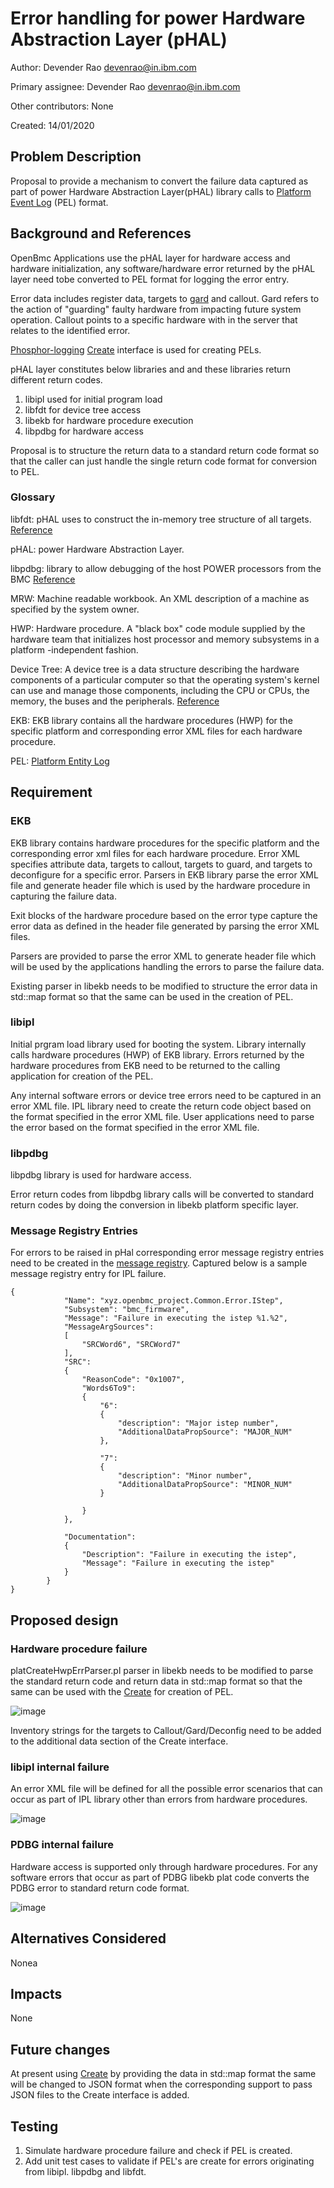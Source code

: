 # Error handling for power Hardware Abstraction Layer (pHAL)

Author:
Devender Rao <devenrao@in.ibm.com> <devenrao>

Primary assignee:
Devender Rao <devenrao@in.ibm.com> <devenrao>

Other contributors:
None

Created:
14/01/2020

## Problem Description
Proposal to provide a mechanism to convert the failure data captured as part
of power Hardware Abstraction Layer(pHAL) library calls to
[Platform Event Log][1] (PEL) format.

## Background and References
OpenBmc Applications use the pHAL layer for hardware access and hardware
initialization, any software/hardware error returned by the pHAL layer need
tobe  converted to PEL format for logging the error entry.

Error data includes register data, targets to [gard][2] and callout.
Gard refers to the action of "guarding" faulty hardware from impacting future
system operation. Callout points to a specific hardware with in the server
that relates to the identified error.

[Phosphor-logging][3] [Create][4] interface is used for creating PELs.

pHAL layer constitutes below libraries and and these libraries return
different return codes.
1. libipl used for initial program load
2. libfdt for device tree access
3. libekb for hardware procedure execution
4. libpdbg for hardware access

Proposal is to structure the return data to a standard return code format so
that the caller can just handle the single return code format for conversion
to PEL.

### Glossary
libfdt: pHAL uses to construct the in-memory tree structure of all targets.
[Reference][5]

pHAL: power Hardware Abstraction Layer.

libpdbg: library to allow debugging of the host POWER processors from the BMC
[Reference][6]

MRW: Machine readable workbook. An XML description of a machine as specified
by the system owner.

HWP: Hardware procedure. A "black box" code module supplied by the hardware
team that initializes host processor and memory subsystems in a platform
-independent fashion.

Device Tree: A device tree is a data structure describing the hardware
components of a particular computer so that the operating system's kernel can
use and manage those components, including the CPU or CPUs, the memory, the
buses and the peripherals. [Reference][7]

EKB: EKB library contains all the hardware procedures (HWP) for the specific
platform and corresponding error XML files for each hardware procedure.

PEL: [Platform Entity Log][1]

## Requirement
### EKB
EKB library contains hardware procedures for the specific platform and the
corresponding error xml files for each hardware procedure. Error XML specifies
attribute data, targets to callout, targets to guard, and targets to
deconfigure for a specific error. Parsers in EKB library parse the error XML
file and generate header file which is used by the hardware procedure in
capturing the failure data.

Exit blocks of the hardware procedure based on the error type capture the
error data as defined in the header file generated by parsing the error XML
files.

Parsers are provided to parse the error XML to generate header file which will
be used by the applications handling the errors to parse the failure data.

Existing parser in libekb needs to be modified to structure the error data in
std::map format so that the same can be used in the creation of PEL.

### libipl
Initial prgram load library used for booting the system. Library internally
calls hardware procedures (HWP) of EKB library. Errors returned by the
hardware procedures from EKB need to be returned to the calling application
for creation of the PEL.

Any internal software errors or device tree errors need to be captured in an
error XML file. IPL library need to create the return code object based on the
format specified in the error XML file. User applications need to parse the
error based on the format specified in the error XML file.

### libpdbg
libpdbg library is used for hardware access.

Error return codes from libpdbg library calls will be converted to standard
return codes by doing the conversion in libekb platform specific layer.

### Message Registry Entries
For errors to be raised in pHal corresponding error message registry entries
need to be created in the [message registry][8].
Captured below is a sample message registry entry for IPL failure.
```
{
            "Name": "xyz.openbmc_project.Common.Error.IStep",
            "Subsystem": "bmc_firmware",
            "Message": "Failure in executing the istep %1.%2",
            "MessageArgSources":
            [
                "SRCWord6", "SRCWord7"
            ],
            "SRC":
            {
                "ReasonCode": "0x1007",
                "Words6To9":
                {
                    "6":
                    {
                        "description": "Major istep number",
                        "AdditionalDataPropSource": "MAJOR_NUM"
                    },

                    "7":
                    {
                        "description": "Minor number",
                        "AdditionalDataPropSource": "MINOR_NUM"
                    }

                }
            },

            "Documentation":
            {
                "Description": "Failure in executing the istep",
                "Message": "Failure in executing the istep"
            }
        }
}
```

## Proposed design
### Hardware procedure failure
platCreateHwpErrParser.pl parser in libekb needs to be modified to parse the
standard return code and return data in std::map format so that the same can
be used with the [Create][4] for creation of PEL.

![image](https://user-images.githubusercontent.com/26330444/72326377-21218400-36d5-11ea-817c-1043e81b0162.png)

Inventory strings for the targets to Callout/Gard/Deconfig need to be added to
the additional data section of the Create interface.

### libipl internal failure
An error XML file will be defined for all the possible error scenarios that
can occur as part of IPL library other than errors from hardware procedures.

![image](https://user-images.githubusercontent.com/26330444/72326569-6cd42d80-36d5-11ea-8df0-e6eac8bb4522.png)

### PDBG internal failure
Hardware access is supported only through hardware procedures. For any
software errors that occur as part of PDBG libekb plat code converts the PDBG
error to standard return code format.

![image](https://user-images.githubusercontent.com/26330444/72326642-8f664680-36d5-11ea-8d56-63367acf739c.png)

## Alternatives Considered
Nonea

## Impacts
None

## Future changes
At present using [Create][4] by providing the data in std::map format the same
will be changed to JSON format when the corresponding support to pass JSON
files to the Create interface is added.

## Testing
1. Simulate hardware procedure failure and check if PEL is created.
2. Add unit test cases to validate if PEL's are create for errors
originating from libipl. libpdbg and libfdt.

[1]: (https://github.com/openbmc/phosphor-logging/blob/master/extensions/openpower-pels/README.md)
[2]: (https://gerrit.openbmc-project.xyz/#/c/openbmc/docs/+/27804/2/designs/gard_on_bmc.md)
[3]: (https://github.com/openbmc/phosphor-logging)
[4]: (https://github.com/openbmc/phosphor-dbus-interfaces/blob/master/xyz/openbmc_project/Logging/Create.interface.yaml)
[5]: (https://github.com/dgibson/dtc)
[6]: (https://github.com/open-power/pdbg)
[7]: (https://elinux.org/Device_Tree_Reference)
[8]: (https://github.com/openbmc/phosphor-logging/blob/master/extensions/openpower-pels/registry/message_registry.json)

